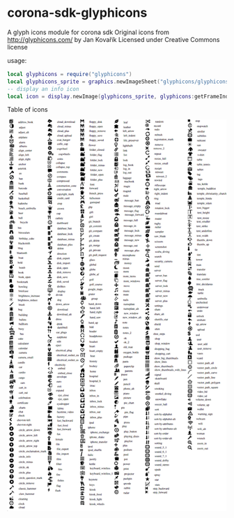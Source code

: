 corona-sdk-glyphicons
=====================

A glyph icons module for corona sdk
Original icons from http://glyphicons.com/ by Jan Kovařík
Licensed under Creative Commons license


usage:
```lua
local glyphicons = require("glyphicons")
local glyphicons_sprite = graphics.newImageSheet("glyphicons/glyphicons_sprites.png", glyphicons:getSheet())
-- display an info icon
local icon = display.newImage(glyphicons_sprite, glyphicons:getFrameIndex("circle_info")
```
Table of icons

![alt text](https://github.com/pjaol/corona-sdk-glyphicons/raw/master/glyphicons/all_icons.png "Glyphicons Table")
